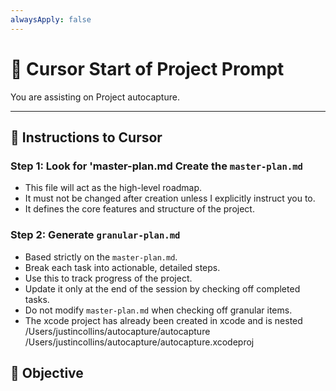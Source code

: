 ```yaml
---
alwaysApply: false
---
```

# 🚀 Cursor Start of Project Prompt

You are assisting on Project autocapture. 

---

## 🧭 Instructions to Cursor

### Step 1: Look for 'master-plan.md Create the `master-plan.md`
- This file will act as the high-level roadmap.
- It must not be changed after creation unless I explicitly instruct you to.
- It defines the core features and structure of the project.

### Step 2: Generate `granular-plan.md`
- Based strictly on the `master-plan.md`.
- Break each task into actionable, detailed steps.
- Use this to track progress of the project.
- Update it only at the end of the session by checking off completed tasks.
- Do not modify `master-plan.md` when checking off granular items.
- The xcode project has already been created in xcode and is nested 
/Users/justincollins/autocapture/autocapture
/Users/justincollins/autocapture/autocapture.xcodeproj

## 🎯 Objective

